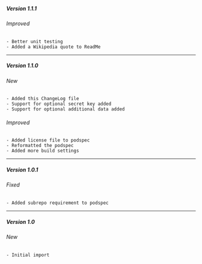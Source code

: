 ##### Version 1.1.1
###### Improved
	- Better unit testing
	- Added a Wikipedia quote to ReadMe

-------------------------------------------------------------------------------

##### Version 1.1.0
###### New
	- Added this ChangeLog file
	- Support for optional secret key added
	- Support for optional additional data added
###### Improved
	- Added license file to podspec
	- Reformatted the podspec
	- Added more build settings

-------------------------------------------------------------------------------

##### Version 1.0.1
###### Fixed
	- Added subrepo requirement to podspec

-------------------------------------------------------------------------------

##### Version 1.0
###### New
	- Initial import
